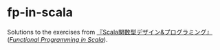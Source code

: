 fp-in-scala
===========

Solutions to the exercises from [『Scala関数型デザイン&プログラミング』](http://book.impress.co.jp/books/1114101091)([*Functional Programming in Scala*](https://www.manning.com/books/functional-programming-in-scala)).
